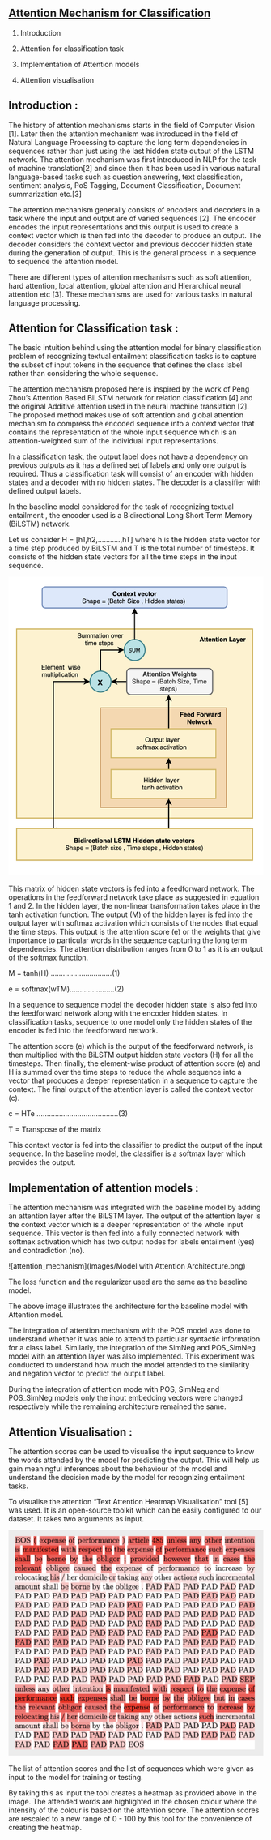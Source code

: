 ## [Attention Mechanism for Classification](https://venkateshdas.github.io/Attention-Classification/)

  

1.  Introduction
    
2.  Attention for classification task
    
3.  Implementation of Attention models
    
4.  Attention visualisation
    
   

## Introduction :

The history of attention mechanisms starts in the field of Computer Vision [1]. Later then the attention mechanism was introduced in the field of Natural Language Processing to capture the long term dependencies in sequences rather than just using the last hidden state output of the LSTM network. The attention mechanism was first introduced in NLP for the task of machine translation[2] and since then it has been used in various natural language-based tasks such as question answering, text classification, sentiment analysis, PoS Tagging, Document Classification, Document summarization etc.[3]

The attention mechanism generally consists of encoders and decoders in a task where the input and output are of varied sequences [2]. The encoder encodes the input representations and this output is used to create a context vector which is then fed into the decoder to produce an output. The decoder considers the context vector and previous decoder hidden state during the generation of output. This is the general process in a sequence to sequence the attention model.

There are different types of attention mechanisms such as soft attention, hard attention, local attention, global attention and Hierarchical neural attention etc [3]. These mechanisms are used for various tasks in natural language processing.

## Attention for Classification task :

The basic intuition behind using the attention model for binary classification problem of recognizing textual entailment classification tasks is to capture the subset of input tokens in the sequence that defines the class label rather than considering the whole sequence.

The attention mechanism proposed here is inspired by the work of Peng Zhou’s Attention Based BiLSTM network for relation classification [4] and the original Additive attention used in the neural machine translation [2]. The proposed method makes use of soft attention and global attention mechanism to compress the encoded sequence into a context vector that contains the representation of the whole input sequence which is an attention-weighted sum of the individual input representations.

In a classification task, the output label does not have a dependency on previous outputs as it has a defined set of labels and only one output is required. Thus a classification task will consist of an encoder with hidden states and a decoder with no hidden states. The decoder is a classifier with defined output labels.

In the baseline model considered for the task of recognizing textual entailment , the encoder used is a Bidirectional Long Short Term Memory (BiLSTM) network.

Let us consider H = [h1,h2,...........,hT] where h is the hidden state vector for a time step produced by BiLSTM and T is the total number of timesteps. It consists of the hidden state vectors for all the time steps in the input sequence.

![attention_mechanism](Images/attention_mechanism.png)

This matrix of hidden state vectors is fed into a feedforward network. The operations in the feedforward network take place as suggested in equation 1 and 2. In the hidden layer, the non-linear transformation takes place in the tanh activation function. The output (M) of the hidden layer is fed into the output layer with softmax activation which consists of the nodes that equal the time steps. This output is the attention score (e) or the weights that give importance to particular words in the sequence capturing the long term dependencies. The attention distribution ranges from 0 to 1 as it is an output of the softmax function.

M = tanh(H) ..............................(1)

e = softmax(wTM)......................(2)

In a sequence to sequence model the decoder hidden state is also fed into the feedforward network along with the encoder hidden states. In classification tasks, sequence to one model only the hidden states of the encoder is fed into the feedforward network.

The attention score (e) which is the output of the feedforward network, is then multiplied with the BiLSTM output hidden state vectors (H) for all the timesteps. Then finally, the element-wise product of attention score (e) and H is summed over the time steps to reduce the whole sequence into a vector that produces a deeper representation in a sequence to capture the context. The final output of the attention layer is called the context vector (c).

c = HTe ........................................(3)

T = Transpose of the matrix 

This context vector is fed into the classifier to predict the output of the input sequence. In the baseline model, the classifier is a softmax layer which provides the output.

## Implementation of attention models :

The attention mechanism was integrated with the baseline model by adding an attention layer after the BiLSTM layer. The output of the attention layer is the context vector which is a deeper representation of the whole input sequence. This vector is then fed into a fully connected network with softmax activation which has two output nodes for labels entailment (yes) and contradiction (no).

![attention_mechanism](Images/Model with Attention Architecture.png)

The loss function and the regularizer used are the same as the baseline model.

The above image illustrates the architecture for the baseline model with Attention model.

The integration of attention mechanism with the POS model was done to understand whether it was able to attend to particular syntactic information for a class label. Similarly, the integration of the SimNeg and POS_SimNeg model with an attention layer was also implemented. This experiment was conducted to understand how much the model attended to the similarity and negation vector to predict the output label.

During the integration of attention mode with POS, SimNeg and POS_SimNeg models only the input embedding vectors were changed respectively while the remaining architecture remained the same.

## Attention Visualisation :

The attention scores can be used to visualise the input sequence to know the words attended by the model for predicting the output. This will help us gain meaningful inferences about the behaviour of the model and understand the decision made by the model for recognizing entailment tasks.

To visualise the attention “Text Attention Heatmap Visualisation” tool [5] was used. It is an open-source toolkit which can be easily configured to our dataset. It takes two arguments as input.

![attention_mechanism](Images/attention_viz.png) 
  
The list of attention scores and the list of sequences which were given as input to the model for training or testing.

By taking this as input the tool creates a heatmap as provided above in the image. The attended words are highlighted in the chosen colour where the intensity of the colour is based on the attention score. The attention scores are rescaled to a new range of 0 - 100 by this tool for the convenience of creating the heatmap.


